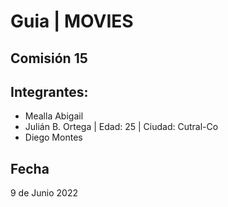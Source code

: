 # Guia | MOVIES
## Comisión 15
## Integrantes:
- Mealla Abigail
- Julián B. Ortega | Edad: 25 | Ciudad: Cutral-Co
- Diego Montes

## Fecha
9 de Junio 2022